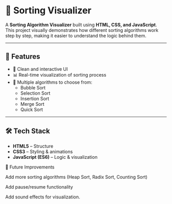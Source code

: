 # 🔢 Sorting Visualizer

A **Sorting Algorithm Visualizer** built using **HTML, CSS, and JavaScript**.  
This project visually demonstrates how different sorting algorithms work step by step, making it easier to understand the logic behind them.

---

## 🚀 Features
- 🎨 Clean and interactive UI
- 📊 Real-time visualization of sorting process
- 🔄 Multiple algorithms to choose from:
  - Bubble Sort
  - Selection Sort
  - Insertion Sort
  - Merge Sort
  - Quick Sort

---

## 🛠️ Tech Stack
- **HTML5** – Structure  
- **CSS3** – Styling & animations  
- **JavaScript (ES6)** – Logic & visualization  


📌 Future Improvements

Add more sorting algorithms (Heap Sort, Radix Sort, Counting Sort)

Add pause/resume functionality

Add sound effects for visualization.
